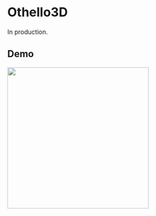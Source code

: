 # Othello3D

In production.

## Demo

<img src = "https://user-images.githubusercontent.com/29913450/79357411-f3213980-7f7a-11ea-8933-90eb0c4ae183.png" width = "320px">
